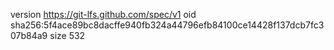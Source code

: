 version https://git-lfs.github.com/spec/v1
oid sha256:5f4ace89bc8dacffe940fb324a44796efb84100ce14428f137dcb7fc307b84a9
size 532
